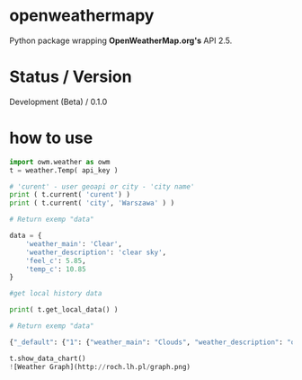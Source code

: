 # openweathermapy
Python package wrapping **OpenWeatherMap.org's** API 2.5.

# Status / Version
Development (Beta) / 0.1.0

# how to use
```Python
import owm.weather as owm
t = weather.Temp( api_key )

# 'curent' - user geoapi or city - 'city name'
print ( t.current( 'curent') )
print ( t.current( 'city', 'Warszawa' ) )

# Return exemp "data"

data = {
    'weather_main': 'Clear',
    'weather_description': 'clear sky',
    'feel_c': 5.85,
    'temp_c': 10.85
}

#get local history data

print( t.get_local_data() )

# Return exemp "data"

{"_default": {"1": {"weather_main": "Clouds", "weather_description": "overcast clouds", "feel_c": 12.85, "temp_c": 18.85, "timestamp": 1587722085.811539, "location": "Mokot\u00f3w", "typeplase": "curent"}}}

t.show_data_chart()
![Weather Graph](http://roch.lh.pl/graph.png)

```